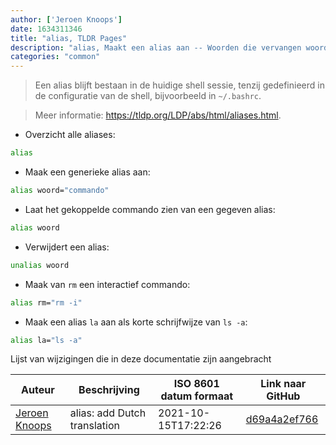 ```yaml
---
author: ['Jeroen Knoops']
date: 1634311346
title: "alias, TLDR Pages"
description: "alias, Maakt een alias aan -- Woorden die vervangen woorden door commando's."
categories: "common"
---
```

> Een alias blijft bestaan in de huidige shell sessie, tenzij gedefinieerd in de configuratie van de shell, bijvoorbeeld in `~/.bashrc`.

> Meer informatie: <https://tldp.org/LDP/abs/html/aliases.html>.

- Overzicht alle aliases:

```bash
alias
```

- Maak een generieke alias aan:

```bash
alias woord="commando"
```

- Laat het gekoppelde commando zien van een gegeven alias:

```bash
alias woord
```

- Verwijdert een alias:

```bash
unalias woord
```

- Maak van `rm` een interactief commando:

```bash
alias rm="rm -i"
```

- Maak een alias `la` aan als korte schrijfwijze van `ls -a`:

```bash
alias la="ls -a"
```
Lijst van wijzigingen die in deze documentatie zijn aangebracht


Auteur | Beschrijving | ISO 8601 datum formaat | Link naar GitHub
------|-----|-----|-----
[Jeroen Knoops](mailto:jeroen.knoops@philips.com) | alias: add Dutch translation | 2021-10-15T17:22:26 | [d69a4a2ef766](https://github.com/tldr-pages/tldr/commit/d69a4a2ef766af8a280da646010f8b9412380ea5)

